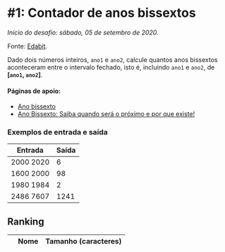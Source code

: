 # #1: Contador de anos bissextos

_Início do desafio: sábado, 05 de setembro de 2020._

Fonte: [Edabit](https://edabit.com/challenge/EzxPadgs3Y9hYWymS).

Dado dois números inteiros, `ano1` e `ano2`, calcule quantos anos bissextos aconteceram entre o intervalo fechado, isto é, incluindo `ano1` e `ano2`, de **[`ano1`, `ano2`]**.

#### Páginas de apoio:

- [Ano bissexto](https://pt.wikipedia.org/wiki/Ano_bissexto)
- [Ano Bissexto: Saiba quando será o próximo e por que existe!](https://www.calendarr.com/brasil/ano-bissexto/)

### Exemplos de entrada e saída

| Entrada   | Saída |
| --------- | ----- |
| 2000 2020 | 6     |
| 1600 2000 | 98    |
| 1980 1984 | 2     |
| 2486 7607 | 1241  |

## Ranking

|     | Nome | Tamanho (caracteres) |
| --: | ---- | -------------------- |

